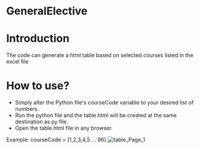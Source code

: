 # GeneralElective
 
 # Introduction
 The code can generate a html table based on selected courses listed in the excel file
 
 # How to use?
- Simply alter the Python file's courseCode variable to your desired list of numbers.
- Run the python file and the table.html will be created at the same destination as py file.
- Open the table.html file in any browser.

Example: courseCode = [1,2,3,4,5 ... 96]
![table_Page_1](https://user-images.githubusercontent.com/106484271/214798684-971c0dc6-db5b-46b7-9613-1ad77364ed93.jpg)
